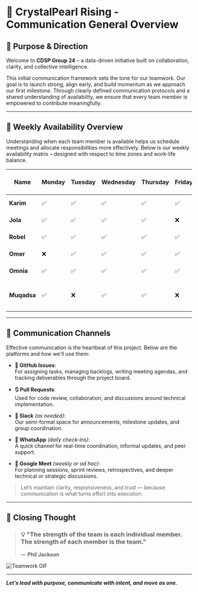 # 📢 CrystalPearl Rising -  Communication General Overview

## 🎯 Purpose & Direction

Welcome to **CDSP Group 24** – a data-driven initiative built on collaboration,
clarity, and collective intelligence.

This initial communication framework sets the tone for our teamwork. Our goal is
 to launch strong, align early, and build momentum as we approach our first
 milestone. Through clearly defined communication protocols and a shared
 understanding of availability, we ensure that every team member is empowered
 to contribute meaningfully.

---

## 📅 Weekly Availability Overview

Understanding when each team member is available helps us schedule meetings and
 allocate responsibilities more effectively. Below is our weekly availability
 matrix – designed with respect to time zones and work-life balance.

<!-- markdownlint-disable MD013 -->
| Name        | Monday | Tuesday | Wednesday | Thursday | Friday | Saturday | Sunday | Hours per Day | Notes                 |
| ----------- | ------ | ------- | --------- | -------- | ------ | -------- | ------ | ------------- | --------------------- |
| **Karim**   | ✅     | ✅      | ✅        | ✅       | ✅     | ✅       | ✅     | 3–5 hours     |                       |
| **Jola**    | ✅     | ✅      | ✅        | ✅       | ❌     | ✅       | ✅     | 3–5 hours     |                       |
| **Robel**   | ✅     | ✅      | ✅        | ✅       | ✅     | ✅       | ✅     | 6–8 hours     |                       |
| **Omer**    | ❌     | ✅      | ✅        | ✅       | ✅     | ✅       | ❌     | 3–5 hours     |                       |
| **Omnia**   | ✅     | ✅      | ✅        | ✅       | ✅     | ✅       | ✅     | 3–4 hours     |                       |
| **Muqadsa** | ✅     | ❌      | ✅        | ✅       | ❌     | ✅       | ✅     | 3–4 hours     | 14 hrs ahead – Sydney |
<!-- markdownlint-enable MD013 -->

---

## 📡 Communication Channels

Effective communication is the heartbeat of this project. Below are the platforms
 and how we'll use them:

- **📌 GitHub Issues**:  
  For assigning tasks, managing backlogs, writing meeting agendas, and tracking
   deliverables through the project board.

- **🔃 Pull Requests**:  
  Used for code review, collaboration, and discussions around technical implementation.

- **📣 Slack** *(as needed)*:  
  Our semi-formal space for announcements, milestone updates, and group coordination.

- **💬 WhatsApp** *(daily check-ins)*:  
  A quick channel for real-time coordination, informal updates, and peer support.

- **🎥 Google Meet** *(weekly or ad hoc)*:  
  For planning sessions, sprint reviews, retrospectives, and deeper technical or
   strategic discussions.

> Let’s maintain clarity, responsiveness, and trust — because communication is
> what turns effort into execution.

---

## 🌟 Closing Thought
<!-- markdownlint-disable MD013 -->
> ### 💡 "The strength of the team is each individual member. The strength of each member is the team."
>
> — **Phil Jackson**
<!-- markdownlint-enable MD013 -->

![Teamwork GIF](https://media1.giphy.com/media/v1.Y2lkPTc5MGI3NjExM2x5dTZpZzR1b2xhMG9saDJhMTZubGZ5cDh6Y3R3MzJpbnFpbHAwNiZlcD12MV9pbnRlcm5hbF9naWZfYnlfaWQmY3Q9Zw/HErxXO3PkYJ7HIBmq4/giphy.gif)

---

***Let’s lead with purpose, communicate with intent, and move as one.***
